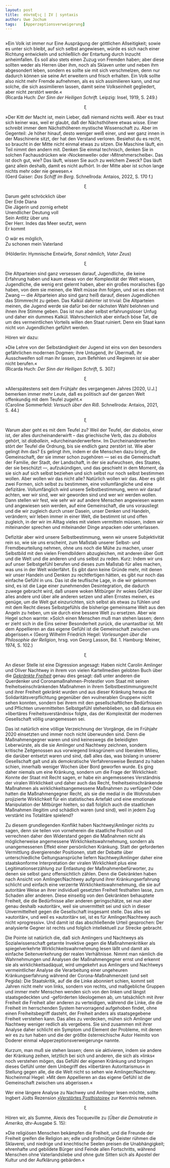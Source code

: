 ```yaml
---
layout:	post
title:	σύνταξις | IV | syntaxis 
author:	Uwe Jochum
tags:   [Apperzeptionsverweigerung]
---
```


<img src="http://vg01.met.vgwort.de/na/647e65d01e9a44ec843e8713cdd51cb9" width="1" height="1" alt="">

»Ein Volk ist immer nur Eine Ausprägung der göttlichen
Allseitigkeit; sowie es unter sich bleibt, auf sich selbst
angewiesen, würde es sich nach einer Richtung entwickeln und
schließlich der Entartung durch Inzucht anheimfallen. Es soll
also stets einen Zuzug von Fremden haben; aber diese sollten
weder als Herren über ihm, noch als Sklaven unter und neben ihm
abgesondert leben, sondern es sollte sie mit sich verschmelzen,
denn nur dadurch können sie seine Art erweitern und frisch
erhalten. Ein Volk sollte also nicht mehr Fremde aufnehmen, als
es sich assimilieren kann, und nur solche, die sich assimilieren
lassen, damit seine Volkseinheit gegliedert, aber nicht zerstört
werde.«  
(Ricarda Huch: *Der Sinn der Heiligen Schrift*. Leipzig: Insel,
1919, S. 249.)

<center>ξ</center>

»Der Kitt der Macht ist, mein Lieber, daß niemand nichts
weiß. Aber es traut sich keiner was, weil er glaubt, daß der
Nächsthöhere etwas wisse. Einer schreibt immer dem Nächsthöheren
mystische Wissenschaft zu. Aber im Gegenteil: Je höher hinauf,
desto weniger weiß einer, und wer ganz innen in der Maschinerie
sitzt, der hat den Verstand verloren. Besiehst du es recht, so
braucht in der Mitte nicht einmal etwas zu sitzen. Die Maschine
läuft, ein Teil nimmt den andern mit. Denken Sie einmal
technisch, denken Sie in solchen Fachausdrücken wie ›Nockenwelle‹
oder ›Mitnehmerscheibe‹. Das ist doch gut, wie? Das läuft, wissen
Sie auch zu welchem Zweck? Das läuft ganz allein deshalb, damit
es nicht aufhört. In der Mitte aber ist schon lange nichts mehr
oder nie gewesen.«  
(Gerd Gaiser: *Das Schiff im Berg*. Schnellroda: Antaios, 2022,
S. 170 f.)

<center>ξ</center>

Darum geht schröcklich über  
Der Erde Diana  
Die Jägerin und zornig erhebt  
Unendlicher Deutung voll  
Sein Antlitz über uns  
Der Herr. Indes das Meer seufzt, wenn  
Er kommt

O wär es möglich,  
Zu schonen mein Vaterland

(Hölderlin: Hymnische Entwürfe, *Sonst nämlich, Vater Zeus*)

<center>ξ</center>

Die Altparteien sind ganz versessen darauf, Jugendliche, die
keine Erfahrung haben und kaum etwas von der Komplexität der Welt
wissen, Jugendliche, die wenig erst gelernt haben, aber ein
großes moralisches Ego haben, von dem sie meinen, die Welt müsse
ihm folgen, und sei es eben mit Zwang — die Altparteien also sind
ganz heiß darauf, diesen Jugendlichen das Stimmrecht zu
geben. Das Kalkül dahinter ist trivial: Die Altparteien meinen,
die Jugend werde sie dafür bei der nächsten Wahl belohnen und
ihnen ihre Stimme geben. Das ist nun aber selbst erfahrungsloser
Unfug und daher ein dummes Kalkül.  Wahrscheinlich aber einfach
böse Tat, die um des vermeintlichen Vorteils willen den Staat
ruiniert. Denn ein Staat kann nicht von Jugendlichen geführt
werden.

Hören wir dazu:

»Die Lehre von der Selbständigkeit der Jugend ist eins von den
besonders gefährlichen modernen Dogmen; ihre Untugend, ihr
Übermaß, ihr Ausschweifen soll man ihr lassen, zum Befehlen und
Regieren ist sie aber nicht berufen.«  
(Ricarda Huch: *Der Sinn der Heiligen Schrift*, S.&nbsp;307.)

<center>ξ</center>

»Allerspätestens seit dem Frühjahr des vergangenen Jahres [2020,
U.J.] bemerken immer mehr Leute, daß es politisch auf der ganzen
Welt offenkundig mit dem Teufel zugeht.«  
(Caroline Sommerfeld: *Versuch über den Riß*. Schnellroda:
Antaios, 2021, S.&nbsp;44.)

<center>ξ</center>

Warum aber geht es mit dem Teufel zu? Weil der Teufel, der
*diabolos*, einer ist, der alles durcheinanderwirft – das
griechische Verb, das zu *diabolos* gehört, ist *diaballein*,
»durcheinanderwerfen«. Im Durcheinanderwerfen stört der Teufel
die Ordnung, bis sie endlich ganz zerstört ist. Wie aber gelingt
ihm das? Es gelingt ihm, indem er die Menschen dazu bringt, die
Gemeinschaft, der sie immer schon zugehören — sei es die
Gemeinschaft der Familie, der Stadt, der Landschaft, in der sie
aufwuchsen, des Staates, der sie beschützt —, aufzukündigen, und
das geschieht in dem Moment, da sie sich auf sich selbst beziehen
und sich selbst nur noch selbst bestimmen wollen. Aber wollen wir
das nicht alle? Natürlich wollen wir das. Aber es gibt zwei
Formen, sich selbst zu bestimmen, eine vollumfängliche und eine
defizitäre. Vollumfänglich wird unsere Selbstbestimmung, wenn wir
darauf achten, wer wir sind, wer wir geworden sind und wer wir
werden wollen. Dann stellen wir fest, wie sehr wir auf andere
Menschen angewiesen waren und angewiesen sein werden, auf eine
Gemeinschaft, die uns vorausliegt und die wir zugleich durch
unser Dasein, unser Denken und Handeln, verändern; wir leben
immer in einer Welt, die bestimmt ist und offen zugleich, in der
wir im Alltag vieles mit vielem vermitteln müssen, indem wir
miteinander sprechen und miteinander Dinge anpacken oder
unterlassen.

Defizitär aber wird unsere Selbstbestimmung, wenn wir unsere
Subjektivität rein so, wie sie uns erscheint, zum Maßstab unserer
Selbst- und Fremdbeurteilung nehmen, ohne uns noch die Mühe zu
machen, unser Selbstbild mit den vielen Fremdbildern
abzugleichen, mit anderen über Gott und die Welt und die anderen
und uns selbst zu reden. Kurz: Indem wir uns auf unser
Selbstgefühl berufen und dieses zum Maßstab für alles machen, was
uns in der Welt widerfährt. Es gibt dann keine Gründe mehr, mit
denen wir unser Handeln und Denken zu rechtfertigen hätten, es
gibt nur noch das einfache Gefühl in uns. Das ist die teuflische
Lage, in die wir gekommen sind, es ist die Lage einer zunehmenden
Desintegration, die dadurch zuwege gebracht wird, daß unsere
woken Mitbürger ihr wokes Gefühl über alles andere und über alle
anderen setzen und allen Ernstes meinen, es genüge, um die Welt
gut einzurichten, sich selbst als etwas zu fühlen und mit dem
Recht dieses Selbstgefühls die bisherige gemeinsame Welt aus den
Angeln zu heben, um sie durch eine bessere Welt zu ersetzen. Aber
wie Hegel schon warnte: »Solch einen Menschen muß man stehen
lassen; denn er zieht sich in die Eins seiner Besonderheit
zurück, die unantastbar ist. Mit dem Appellieren an das eigene
Gefühl ist die Gemeinschaft zwischen uns abgerissen.« (Georg
Wilhelm Friedrich Hegel: *Vorlesungen über die Philosophie der
Religion*, hrsg. von Georg Lasson, Bd. 1.  Hamburg: Meiner, 1974,
S.&nbsp;102.)

<center>ξ</center>

An dieser Stelle ist eine Digression angesagt: Haben nicht
Carolin Amlinger und Oliver Nachtwey in ihrem von vielen
Kartellmedien gelobten Buch über die [*Gekränkte
Freiheit*](https://de.wikipedia.org/wiki/Gekr%C3%A4nkte_Freiheit)
genau dies gesagt: daß unter anderen die Querdenker und
Coronamaßnahmen-Protestler vom Staat mit seinen
freiheitseinschränkenden Maßnahmen in ihrem
Selbstbestimmungsrecht und ihrer Freiheit gekränkt wurden und aus
dieser Kränkung heraus die Solidaritätsverpflichtung gegenüber
den »vulnerablen Gruppen« nicht sehen konnten, sondern bei ihrem
mit den gesellschaftlichen Bedürfnissen und Pflichten
unvermittelten Selbstgefühl stehenblieben, so daß daraus ein
»libertäres Freiheitsverständnis« folgte, das der Komplexität der
modernen Gesellschaft völlig unangemessen sei.

Das ist natürlich eine völlige Verzeichnung der Vorgänge, die im
Frühjahr 2020 einsetzten und immer noch nicht überwunden
sind. Denn die Maßnahmengegner waren und sind keineswegs die
beleidigten Leberwürste, als die sie Amlinger und Nachtwey
zeichnen, sondern kritische Zeitgenossen aus vorwiegend
linksgrünem und liberalem Milieu, die darüber entsetzt waren und
sind, daß alles das, was bislang in unserer Gesellschaft galt und
als demokratische Verfahrensweise Bestand zu haben schien,
innerhalb weniger Wochen über Bord geworfen wurde. Es ging daher
niemals um eine Kränkung, sondern um die Frage der Wirklichkeit:
Konnte der Staat mit Recht sagen, er habe ein angemessenes
Verständnis der viralen Wirklichkeit und daher auch das Recht,
freiheitseinschränkende Maßnahmen als wirklichkeitsangemessene
Maßnahmen zu verfügen? Oder hatten die Maßnahmengegner Recht, als
sie die medial in die Wohnstuben projizierte Wirklichkeit für ein
statistisches Artefakt und eine emotionale Manipulation der
Mitbürger hielten, so daß folglich auch die staatlichen Maßnahmen
illegitim und schädlich waren (und sind), weil in jedem Zug
verstärkt ins Totalitäre spielend?

Zu diesem grundlegenden Konflikt haben Nachtwey/Amlinger nichts
zu sagen, denn sie teilen von vorneherein die staatliche Position
und verrechnen daher den Widerstand gegen die Maßnahmen nicht als
möglicherweise angemessene Wirklichkeitswahrnehmung, sondern als
unangemessenen Effekt einer persönlichen Kränkung. Statt der
geforderten Vermittlung divergierender Positionen, statt der
Debatte über unterschiedliche Geltungsansprüche liefern
Nachtwey/Amlinger daher eine staatskonforme Interpretation der
viralen Wirklichkeit plus eine Legitimationserzählung zur
Entlastung der Maßnahmenbefürworter, zu denen sie selbst ganz
offensichtlich zählen. Denn die Gekränkten haben nach Ansicht von
Amlinger/Nachtwey aufgrund ihrer Kränkungserfahrung schlicht und
einfach eine verzerrte Wirklichkeitswahrnehmung, die sie auf
autoritäre Weise an ihrer individuell gesetzten Freiheit
festhalten lasse, zum Schaden aller anderen. Diese einseitig von
den Gekränkten behauptete Freiheit, die die Bedürfnisse aller
anderen geringschätze, sei nun aber genau deshalb »autoritär«,
weil sie unvermittelt sei und sich in dieser Unvermittelheit
gegen die Gesellschaft insgesamt stelle. Das alles sei
»autoritär«, und weil es »autoritär« sei, ist es für
Amlinger/Nachtwey auch nicht »progressiv«. Und damit ist das
abschließende Urteil gesprochen: Der analysierte Gegner ist
rechts und folglich intellektuell zur Strecke gebracht.

Die Pointe ist natürlich die, daß sich Amlingers und Nachtweys
als Sozialwissenschaft getarnte Invektive gegen die
Maßnahmenkritiker als spiegelverkehrte Wirklichkeitswahrnehmung
lesen läßt und damit als einfache Seitenverkehrung der realen
Verhältnisse. Nimmt man nämlich die Wahrnehmungen und Analysen
der Maßnahmengegner ernst und erkennt sie als
wirklichkeitsadäquat, wird umgekehrt aus Amlingers und Nachtweys
vermeintlicher Analyse die Verarbeitung einer ungeheuren
Kränkungserfahrung während der Corona-Maßnahmenzeit (und seit
Pegida): Die Staatskritik, auf die die Linke abonniert schien,
kommt seit Jahren nicht mehr von links, sondern von rechts, und
maßgebliche Gruppen und immer mehr Menschen wenden sich von den
linken und längst staatsgedeckten und -geförderten Ideologemen
ab, um tatsächlich mit ihrer Freiheit die Freiheit aller anderen
zu verteidigen, während die Linke, die die Freiheit im
herrschenden System hervorragend aufgehoben findet, ohne einen
Freiheitsbegriff dasteht, der Freiheit anders als staatsgegebene
Freiheit verstehen kann. Das alles zu verdecken, mühen sich
Amlinger und Nachtwey weniger redlich als vergebens. Sie sind
zusammen mit ihrer Analyse daher schlicht ein Symptom und Element
der Probleme, mit denen wir es zu tun haben und die der größte
österreichische Autor Heimito von Doderer einmal
»Apperzeptionsverweigerung« nannte.

Kurzum, man muß sie stehen lassen; denn sie aktivieren, indem sie
andere der Kränkung zeihen, letztlich bei sich und anderen, die
sich als »links« noch verstehen mögen, das Gefühl der eigenen
Kränkung und bringen dieses Gefühl unter dem Unbegriff des
»libertären Autoritarismus« in Stellung gegen alle, die die Welt
nicht so sehen wie Amlinger/Nachtwey. Nocheinmal Hegel: »Mit dem
Appellieren an das eigene Gefühl ist die Gemeinschaft zwischen
uns abgerissen.«

Wer eine längere Analyse zu Nachwey und Amlinger lesen möchte,
sollte Ingbert Jüdts Rezension [»Verstörtes
Posthistoire«](https://ingbert-juedt.net/verstoertes-posthistoire)
zur Kenntnis nehmen.

<center>ξ</center>

Hören wir, als Summe, Alexis des Tocqueville zu (*Über die
Demokratie in Amerika*, dtv-Ausgabe S. 15):

»Die religiösen Menschen bekämpfen die Freiheit, und die Freunde
der Freiheit greifen die Religion an; edle und großmütige Geister
rühmen die Sklaverei, und niedrige und knechtische Seelen preisen
die Unabhängigkeit; ehrenhafte und gebildete Bürger sind Feinde
allen Fortschritts, während Menschen ohne Vaterlandsliebe und
ohne gute Sitten sich als Apostel der Kultur und der Aufklärung
gebärden.«
